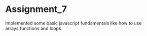 # Assignment_7
 Implemented some basic javascript fundamentals like how to use arrays,functions and loops
